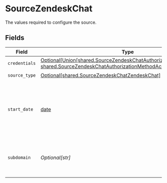 # SourceZendeskChat

The values required to configure the source.


## Fields

| Field                                                                                                                                                                                          | Type                                                                                                                                                                                           | Required                                                                                                                                                                                       | Description                                                                                                                                                                                    | Example                                                                                                                                                                                        |
| ---------------------------------------------------------------------------------------------------------------------------------------------------------------------------------------------- | ---------------------------------------------------------------------------------------------------------------------------------------------------------------------------------------------- | ---------------------------------------------------------------------------------------------------------------------------------------------------------------------------------------------- | ---------------------------------------------------------------------------------------------------------------------------------------------------------------------------------------------- | ---------------------------------------------------------------------------------------------------------------------------------------------------------------------------------------------- |
| `credentials`                                                                                                                                                                                  | [Optional[Union[shared.SourceZendeskChatAuthorizationMethodOAuth20, shared.SourceZendeskChatAuthorizationMethodAccessToken]]](undefined/models/shared/sourcezendeskchatauthorizationmethod.md) | :heavy_minus_sign:                                                                                                                                                                             | N/A                                                                                                                                                                                            |                                                                                                                                                                                                |
| `source_type`                                                                                                                                                                                  | [Optional[shared.SourceZendeskChatZendeskChat]](undefined/models/shared/sourcezendeskchatzendeskchat.md)                                                                                       | :heavy_check_mark:                                                                                                                                                                             | N/A                                                                                                                                                                                            |                                                                                                                                                                                                |
| `start_date`                                                                                                                                                                                   | [date](https://docs.python.org/3/library/datetime.html#date-objects)                                                                                                                           | :heavy_check_mark:                                                                                                                                                                             | The date from which you'd like to replicate data for Zendesk Chat API, in the format YYYY-MM-DDT00:00:00Z.                                                                                     | 2021-02-01T00:00:00Z                                                                                                                                                                           |
| `subdomain`                                                                                                                                                                                    | *Optional[str]*                                                                                                                                                                                | :heavy_minus_sign:                                                                                                                                                                             | Required if you access Zendesk Chat from a Zendesk Support subdomain.                                                                                                                          |                                                                                                                                                                                                |